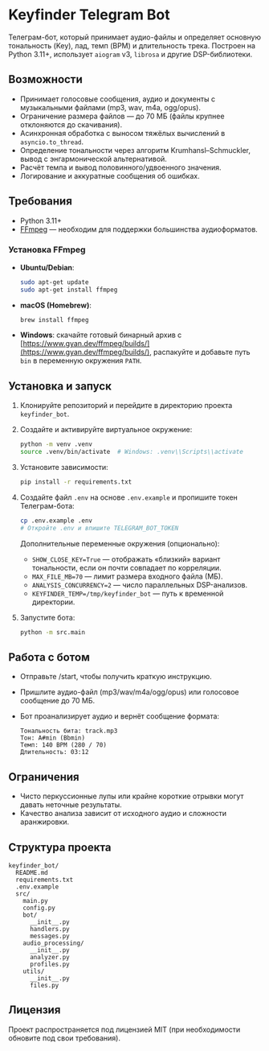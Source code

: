 # Keyfinder Telegram Bot

Телеграм-бот, который принимает аудио-файлы и определяет основную тональность (Key), лад, темп (BPM) и длительность трека. Построен на Python 3.11+, использует `aiogram` v3, `librosa` и другие DSP-библиотеки.

## Возможности

- Принимает голосовые сообщения, аудио и документы с музыкальными файлами (mp3, wav, m4a, ogg/opus).
- Ограничение размера файлов — до 70 МБ (файлы крупнее отклоняются до скачивания).
- Асинхронная обработка с выносом тяжёлых вычислений в `asyncio.to_thread`.
- Определение тональности через алгоритм Krumhansl–Schmuckler, вывод с энгармонической альтернативой.
- Расчёт темпа и вывод половинного/удвоенного значения.
- Логирование и аккуратные сообщения об ошибках.

## Требования

- Python 3.11+
- [FFmpeg](https://ffmpeg.org/) — необходим для поддержки большинства аудиоформатов.

### Установка FFmpeg

- **Ubuntu/Debian**:

  ```bash
  sudo apt-get update
  sudo apt-get install ffmpeg
  ```

- **macOS (Homebrew)**:

  ```bash
  brew install ffmpeg
  ```

- **Windows**: скачайте готовый бинарный архив с [https://www.gyan.dev/ffmpeg/builds/](https://www.gyan.dev/ffmpeg/builds/), распакуйте и добавьте путь `bin` в переменную окружения `PATH`.

## Установка и запуск

1. Клонируйте репозиторий и перейдите в директорию проекта `keyfinder_bot`.
2. Создайте и активируйте виртуальное окружение:

   ```bash
   python -m venv .venv
   source .venv/bin/activate  # Windows: .venv\\Scripts\\activate
   ```

3. Установите зависимости:

   ```bash
   pip install -r requirements.txt
   ```

4. Создайте файл `.env` на основе `.env.example` и пропишите токен Телеграм-бота:

   ```bash
   cp .env.example .env
   # Откройте .env и впишите TELEGRAM_BOT_TOKEN
   ```

   Дополнительные переменные окружения (опционально):

   - `SHOW_CLOSE_KEY=True` — отображать «близкий» вариант тональности, если он почти совпадает по корреляции.
   - `MAX_FILE_MB=70` — лимит размера входного файла (МБ).
   - `ANALYSIS_CONCURRENCY=2` — число параллельных DSP-анализов.
   - `KEYFINDER_TEMP=/tmp/keyfinder_bot` — путь к временной директории.

5. Запустите бота:

   ```bash
   python -m src.main
   ```

## Работа с ботом

- Отправьте /start, чтобы получить краткую инструкцию.
- Пришлите аудио-файл (mp3/wav/m4a/ogg/opus) или голосовое сообщение до 70 МБ.
- Бот проанализирует аудио и вернёт сообщение формата:

  ```
  Тональность бита: track.mp3
  Тон: A#min (Bbmin)
  Темп: 140 BPM (280 / 70)
  Длительность: 03:12
  ```

## Ограничения

- Чисто перкуссионные лупы или крайне короткие отрывки могут давать неточные результаты.
- Качество анализа зависит от исходного аудио и сложности аранжировки.

## Структура проекта

```
keyfinder_bot/
  README.md
  requirements.txt
  .env.example
  src/
    main.py
    config.py
    bot/
      __init__.py
      handlers.py
      messages.py
    audio_processing/
      __init__.py
      analyzer.py
      profiles.py
    utils/
      __init__.py
      files.py
```

## Лицензия

Проект распространяется под лицензией MIT (при необходимости обновите под свои требования).
